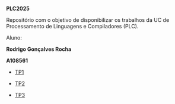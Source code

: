 **PLC2025**

Repositório com o objetivo de disponibilizar os trabalhos da UC de Processamento de Linguagens e Compiladores (PLC).

Aluno: 

  **Rodrigo Gonçalves Rocha**
  
  **A108561**

  * [TP1](TP1/)

  * [TP2](TP2/)

  * [TP3](TP3/)
 
